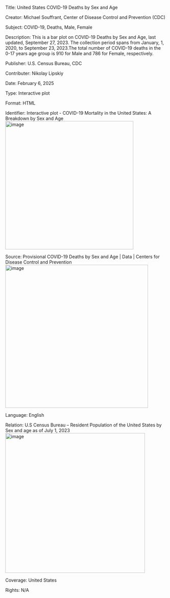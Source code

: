 Title: United States COVID-19 Deaths by Sex and Age

Creator: Michael Souffrant, Center of Disease Control and Prevention (CDC)

Subject: COVID-19, Deaths, Male, Female

Description: This is a bar plot on COVID-19 Deaths by Sex and Age, last updated, September 27, 2023. The collection period spans from January, 1, 2020, to September 23, 2023.The total number of COVID-19 deaths in the 0-17 years age group is 910 for Male and 786 for Female, respectively.

Publisher: U.S. Census Bureau, CDC

Contributer: Nikolay Lipskiy

Date: February 6, 2025

Type: Interactive plot

Format: HTML

Identifier: Interactive plot - COVID-19 Mortality in the United States: A Breakdown by Sex and Age
<img width="401" alt="image" src="https://github.com/user-attachments/assets/c6d18184-a742-48f1-92c1-5bf667d041b0" />

Source: Provisional COVID-19 Deaths by Sex and Age | Data | Centers for Disease Control and Prevention 
<img width="447" alt="image" src="https://github.com/user-attachments/assets/8573aee5-c61a-4041-973b-51050e989af4" />


Language: English

Relation: U.S Census Bureau – Resident Population of the United States by Sex and age as of July 1, 2023
<img width="437" alt="image" src="https://github.com/user-attachments/assets/4d8c5a92-bca7-40fc-802e-33f1478794a1" />


Coverage: United States

Rights: N/A


